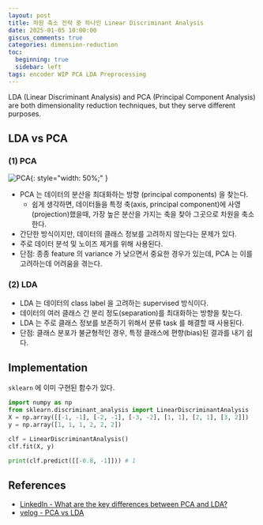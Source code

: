```yaml
---
layout: post
title: 차원 축소 전략 중 하나인 Linear Discriminant Analysis 
date: 2025-01-05 10:00:00
giscus_comments: true
categories: dimension-reduction
toc:
  beginning: true
  sidebar: left
tags: encoder WIP PCA LDA Preprocessing
---
```


LDA (Linear Discriminant Analysis) and PCA (Principal Component Analysis) are both dimensionality reduction techniques, but they serve different purposes.

## LDA vs PCA

### (1) PCA

![PCA](https://i.imgur.com/PJgQ6w1.png){: style="width: 50%;" }

- PCA 는 데이터의 분산을 최대화하는 방향 (principal components) 을 찾는다.
  - 쉽게 생각하면, 데이터들을 특정 축(axis, principal component)에 사영(projection)했을때, 가장 높은 분산을 가지는 축을 찾아 그곳으로 차원을 축소한다.
- 간단한 방식이지만, 데이터의 클래스 정보를 고려하지 않는다는 문제가 있다.
- 주로 데이터 분석 및 노이즈 제거를 위해 사용된다.
- 단점: 종종 feature 의 variance 가 낮으면서 중요한 경우가 있는데, PCA 는 이를 고려하는데 어려움을 겪는다.

### (2) LDA

- LDA 는 데이터의 class label 을 고려하는 supervised 방식이다.
- 데이터의 여러 클래스 간 분리 정도(separation)를 최대화하는 방향을 찾는다.
- LDA 는 주로 클래스 정보를 보존하기 위해서 분류 task 를 해결할 때 사용된다.
- 단점: 클래스 분포가 불균형적인 경우, 특정 클래스에 편향(bias)된 결과를 내기 쉽다.

## Implementation

`sklearn` 에 이미 구현된 함수가 있다.

```python
import numpy as np
from sklearn.discriminant_analysis import LinearDiscriminantAnalysis
X = np.array([[-1, -1], [-2, -1], [-3, -2], [1, 1], [2, 1], [3, 2]])
y = np.array([1, 1, 1, 2, 2, 2])

clf = LinearDiscriminantAnalysis()
clf.fit(X, y)

print(clf.predict([[-0.8, -1]])) # 1
```


## References

- [LinkedIn - What are the key differences between PCA and LDA?](https://www.linkedin.com/advice/0/what-key-differences-between-pca-lda-dimensionality-7memc)
- [velog - PCA vs LDA](https://velog.io/@chiroya/23-PCA-LDA)
